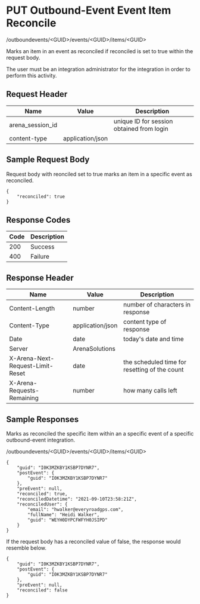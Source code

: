 # PUT Outbound-Event Event Item Reconcile
/outboundevents/&lt;GUID&gt;/events/&lt;GUID&gt;/items/&lt;GUID&gt;

Marks an item in an event as reconciled if reconciled is set to true within the request body.

The user must be an integration administrator for the integration in order to perform this activity.

## Request Header

| Name<br> | Value<br> | Description<br> |
|  --- |  --- |  --- | 
| arena_session_id<br> |   | unique ID for session obtained from login<br> |
| content-type<br> | application/json<br> |   |

## Sample Request Body
Request body with reonciled set to true marks an item in a specific event as reconciled.

```
{
    "reconciled": true
}
```
## Response Codes

| Code<br> | Description<br> |
|  --- |  --- | 
| 200<br> | Success<br> |
| 400<br> | Failure<br> |

## Response Header

| Name<br> | Value<br> | Description<br> |
|  --- |  --- |  --- | 
| Content-Length<br> | number<br> | number of characters in response<br> |
| Content-Type<br> | application/json<br> | content type of response<br> |
| Date<br> | date<br> | today's date and time<br> |
| Server<br> | ArenaSolutions<br> |   |
| X-Arena-Next-Request-Limit-Reset<br> | date<br> | the scheduled time for resetting of the count<br> |
| X-Arena-Requests-Remaining<br> | number<br> | how many calls left<br> |

## Sample Responses
Marks as reconciled the specific item within an a specific event of a specific outbound-event integration.

/outboundevents/&lt;GUID&gt;/events/&lt;GUID&gt;/items/&lt;GUID&gt;

```
{
    "guid": "I0K3MZKBY1KSBP7DYNR7",
    "postEvent": {
        "guid": "I0K3MZKBY1KSBP7DYNR7"
    },
    "preEvent": null,
    "reconciled": true,
    "reconciledDatetime": "2021-09-10T23:58:21Z",
    "reconciledUser": {
        "email": "hwalker@everyroadgps.com",
        "fullName": "Heidi Walker",
        "guid": "WEYH0DYPCFWFYH0JSIPD"
    }
}
```
If the request body has a reconciled value of false, the response would resemble below.

```
{
    "guid": "I0K3MZKBY1KSBP7DYNR7",
    "postEvent": {
        "guid": "I0K3MZKBY1KSBP7DYNR7"
    },
    "preEvent": null,
    "reconciled": false
}
```
